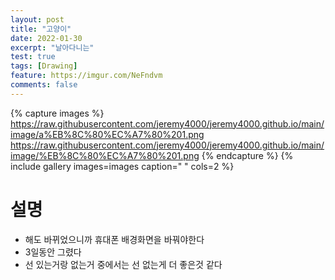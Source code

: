 ```yaml
---
layout: post
title: "고양이"
date: 2022-01-30
excerpt: "날아다니는"
test: true
tags: [Drawing]
feature: https://imgur.com/NeFndvm
comments: false
---
```



{% capture images %}
https://raw.githubusercontent.com/jeremy4000/jeremy4000.github.io/main/image/a%EB%8C%80%EC%A7%80%201.png
https://raw.githubusercontent.com/jeremy4000/jeremy4000.github.io/main/image/%EB%8C%80%EC%A7%80%201.png
{% endcapture %}
{% include gallery images=images caption=" " cols=2 %}

# 설명
* 해도 바뀌었으니까 휴대폰 배경화면을 바꿔야한다
* 3일동안 그렸다
* 선 있는거랑 없는거 중에서는 선 없는게 더 좋은것 같다
